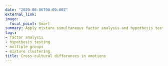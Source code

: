 ```yaml
---
date: "2020-08-06T00:00:00Z"
external_link: 
image:
  focal_point: Smart
summary: Apply mixture simultaneous factor analysis and hypothesis testing to classify countries on the basis of the cultural appropriateness of particular emotions.
tags:
- factor analysis
- hypothesis testing
- multiple groups
- mixture clustering
title: Cross-cultural differences in emotions
---
```



